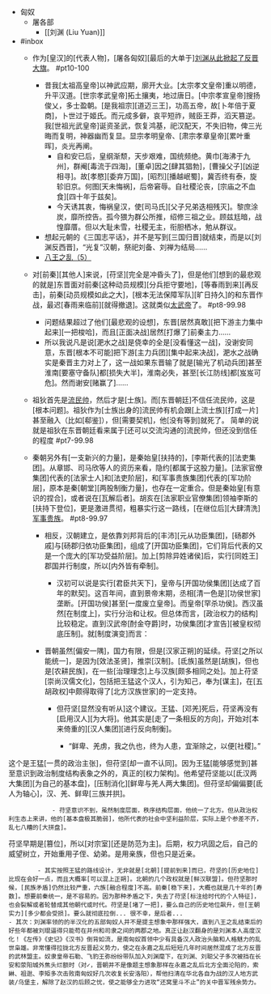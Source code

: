 - 匈奴
    - 屠各部
        - [[刘渊 (Liu Yuan)]]
- #inbox
    - 作为[皇汉]的[代表人物]，[屠各匈奴][最后的大单于][刘渊](((Im7Ev7DQ-)))[从此掀起了反晋大旗](https://www.zhihu.com/question/30274248/answer/47429099)。 #pt10-100
        - 昔我[太祖高皇帝]以神武应期，廓开大业。[太宗孝文皇帝]重以明德，升平汉道。[世宗孝武皇帝]拓土攘夷，地过唐日。[中宗孝宣皇帝]搜扬俊乂，多士盈朝。[是我祖宗][道迈三王]，功高五帝，故[卜年倍于夏商]，卜世过于姬氏。而元成多僻，哀平短祚，贼臣王莽，滔天篡逆。我[世祖光武皇帝]诞资圣武，恢复鸿基，祀汉配天，不失旧物，俾三光晦而复明，神器幽而复显。显宗孝明皇帝、[肃宗孝章皇帝][累叶重晖]，炎光再阐。
            - 自和安已后，皇纲渐颓，天步艰难，国统频绝。黄巾[海沸于九州]，群阉[毒流于四海]，[董卓]因之[肆其猖勃]，[曹操父子][凶逆相寻]。故[孝愍][委弃万国]，[昭烈][播越岷蜀]，冀否终有泰，旋轸旧京。何图[天未悔祸]，后帝窘辱。自社稷沦丧，[宗庙之不血食][四十年于兹矣]。
            - 今天诱其衷，悔祸皇汉，使[司马氏][父子兄弟迭相残灭]。黎庶涂炭，靡所控告。孤今猥为群公所推，绍修三祖之业。顾兹尪暗，战惶靡厝。但以大耻未雪，社稷无主，衔胆栖冰，勉从群议。
        - 想起元朝的《三国志平话》，并不是写到[三国归晋]就结束，而是以[刘渊反西晋]，“光复”汉朝，祭祀刘备、刘禅为结局……
        - [八王之乱（5）](https://www.bilibili.com/video/BV1sy4y1H7CA)
    - 对[前秦][其他人]来说，[苻坚][完全是冲昏头了]，但是他们[想到的最悲观的就是]东晋面对前秦[这种动员规模][分兵拒守要地]，[等春雨到来][再反击]，前秦[动员规模如此之大]，[根本无法保障军队][旷日持久]的和东晋作战，最迟[春雨来临前][就得撤退]。这就类似[太武帝](https://bbs.northdy.com/thread-934003-1-1.html)了。 #pt8-99.98
        - 问题结果超过了他们[最悲观的设想]，东晋[居然真敢][把下游主力集中起来][一把梭哈]，而且[正面决战]居然[打爆了]前秦主力……
        - 所以我说凡是说[淝水之战]是侥幸的全是[没看懂这一战]，没谢安同意，东晋[根本不可能]把下游[主力兵团][集中起来决战]，淝水之战确实是秦晋主力对上了，这一战如果东晋输了就是[输光了机动兵团]甚至淮南[要塞守备队]都[损失大半]，淮南必失，甚至[长江防线]都[岌岌可危]。然而谢安[赌赢了]……
    - 祖狄首先是[流民帅](https://bbs.northdy.com/thread-929604-1-1.html)，然后才是[士族]。而[东晋朝廷]不信任流民帅，这是[根本问题]。祖狄作为[士族出身的]流民帅有机会跟[上流士族][打成一片]甚至融入（比如[郗鉴]），但[需要契机]，他[没有等到]就死了。
简单的说就是祖狄在东晋朝廷看来属于[还可以交流沟通的]流民帅，但还没到信任的程度 #pt7-99.98
    - 秦朝另外有[一支新兴的力量]，是秦始皇[扶持的]，[李斯代表的][法吏集团]。从章邯、司马欣等人的资历来看，隐约[都属于这股力量]。[法家官僚集团]代表的[法家士人]和[法吏阶层]，和[军事贵族集团]代表的[军功阶层]，原本是秦[朝堂][两股制衡力量]，也存在一定重合。但是秦始皇[有意识的捏合]，或者说在[瓦解后者]。胡亥在[法家职业官僚集团]领袖李斯的[扶持下登位]，更是激进贯彻，粗暴实行这一路线，[在继位后][大肆清洗][军事贵族](https://www.zhihu.com/question/487287156/answer/2284710400)。 #pt8-99.97


        - 相反，汉朝建立，是依靠刘邦背后的[丰沛][元从功臣集团]，[砀郡外戚]与[砀郡归依功臣集团]，组成了[开国功臣集团]，它们背后代表的又是一个庞大的[军功受益阶层]。加上[剪除异姓诸侯]后，实行[同姓王]郡国并行制度，所以[内外皆有牵制]。


            - 汉初可以说是实行[君臣共天下]，皇帝与[开国功侯集团][达成了百年的默契]。这百年间，直到景帝末期，丞相[清一色是][功侯世家]垄断。[开国功侯]甚至[一度废立皇帝]。而皇帝[罕杀功侯]。西汉虽然[在制度上]，实行分治和让权。但总体而言，[政治权力的结构]比较稳定。直到汉武帝[酎金夺爵]时，功侯集团[才宣告][被皇权彻底压制]。就[制度演变]而言：
        - 晋朝虽然[偏安一隅]，国力有限，但是[汉家正朔]的延续。苻坚[之所以能统一]，是因为[效法圣贤]，推崇[汉制]。[氐族]虽然是[胡族]，但也是[农耕民族]，在一些[治理理念]上与汉族[颇多相同之处]。加上苻坚[崇尚汉儒文化]，包括把王猛这个汉人，引为知己，奉为[谋主]，在[五胡政权]中颇得取得了[北方汉族世家]的一定支持。


            - 但苻坚[显然没有听从]这个建议。王猛、[邓羌]死后，苻坚再没有[启用汉人][为大将]。他其实是[走了一条相反的方向]，开始对[本来倚重的][汉人集团][进行反向制衡]。


                - “鲜卑、羌虏，我之仇也，终为人患，宜渐除之，以便[社稷]。”

这个是王猛[一贯的政治主张]，但苻坚[却一直不认同]。因为王猛[能够感觉到]甚至意识到政治制度结构表象之外的，真正的[权力架构]。他希望苻坚能以[氐汉两大集团][为自己的基本盘]，[压制消化][鲜卑与羌人两大集团]。但苻坚却偏偏要[氐人为轴心]，汉、羌、鲜卑[三族并拱]。


                - 苻坚意识不到，虽然制度层面，秩序结构层面，他统一了北方。但从政治权利生态上来讲，他的[基本盘极其脆弱]，他所代表的社会中坚利益阶层，实际上是个参差不齐，乱七八糟的[大拼盘]。

苻坚早期是[篡位]，所以[对宗室][还是防范为主]。后期，权力巩固之后，自己的威望树立，开始重用子侄、幼弟。是用亲族，但也只是近亲。


            - 其实按照王猛的路线设计，无非就是[北朝][提前到来]而已，苻坚的[历史地位]比现在会好一点，而且大概率[可以混上正朔]。北朝的几个政权就是[鲜汉联盟]。但苻坚那时候，[民族矛盾]仍然比较严重，六族[融合程度]不高。前秦[稳下来]，大概也就是几十年的[寿数]。想要前秦统一，是不容易的。因为那种矛盾之下，失去了苻坚[标注给时代的个人特征]，也会裂解或者轮替成其他朝代或时代。苻坚是[堵了一把]，要么自己的历史地位飙升，但[王朝实力][多少都会受损]。要么就彻底拉倒... 很不幸，是后者...
    - 其次：刘渊率领的的半汉化的五部匈奴人并不是提主想象中那样强大，直到八王之乱结束后的好些年都被刘琨逼得只能苟在并州和司隶之间的两郡之地。真正让赵汉翻身的是刘渊本人高度汉化！《左传》《史记》《汉书》倒背如流，是南匈奴首领中少有具备汉人政治头脑和人格魅力的乱世枭雄。非常懂得拉拢北方反晋起义势力，使之在永嘉之乱后短短几年时间居然混成了北方反晋的武林盟主。奴隶皇帝石勒、飞豹王弥纷纷带队加入刘渊麾下，在刘渊、刘聪父子多次被挡在长安和荥阳城外焦头烂额时（对✓，晋朝并不是像题主想象那样在永嘉之乱后北方全面沦陷的，索綝、祖逖、李矩多次击败南匈奴好几次收复长安洛阳），帮他扫清在华北各自为战的汉人地方武装/乌堡主，解除了赵汉的后顾之忧，使之能够全力进攻“还窝里斗不止”的关中晋军残余势力。

